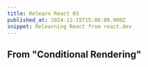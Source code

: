 ```yaml
---
title: Relearn React 03
published_at: 2024-11-15T15:00:00.000Z
snippet: Relearning React from react.dev
---
```


## From "Conditional Rendering"
